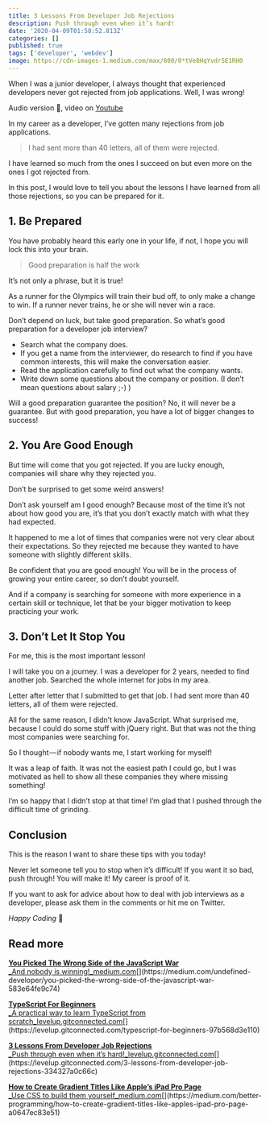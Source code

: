 ```yaml
---
title: 3 Lessons From Developer Job Rejections
description: Push through even when it’s hard!
date: '2020-04-09T01:58:52.813Z'
categories: []
published: true
tags: ['developer', 'webdev']
image: https://cdn-images-1.medium.com/max/800/0*tVe8HqYvdr5E1RH0
---
```


When I was a junior developer, I always thought that experienced developers never got rejected from job applications. Well, I was wrong!

Audio version 🤗, video on [Youtube](https://www.youtube.com/watch?v=Xm5jxcoPWcw)

<Youtube url="https://youtu.be/Xm5jxcoPWcw" />


In my career as a developer, I’ve gotten many rejections from job applications.

> I had sent more than 40 letters, all of them were rejected.

I have learned so much from the ones I succeed on but even more on the ones I got rejected from.

In this post, I would love to tell you about the lessons I have learned from all those rejections, so you can be prepared for it.

## 1\. Be Prepared

You have probably heard this early one in your life, if not, I hope you will lock this into your brain.

> Good preparation is half the work

It’s not only a phrase, but it is true!

As a runner for the Olympics will train their bud off, to only make a change to win. If a runner never trains, he or she will never win a race.

Don’t depend on luck, but take good preparation. So what’s good preparation for a developer job interview?

*   Search what the company does.
*   If you get a name from the interviewer, do research to find if you have common interests, this will make the conversation easier.
*   Read the application carefully to find out what the company wants.
*   Write down some questions about the company or position. (I don’t mean questions about salary ;-) )

Will a good preparation guarantee the position? No, it will never be a guarantee. But with good preparation, you have a lot of bigger changes to success!

## 2\. You Are Good Enough

But time will come that you got rejected. If you are lucky enough, companies will share why they rejected you.

Don’t be surprised to get some weird answers!

Don’t ask yourself am I good enough? Because most of the time it’s not about how good you are, it’s that you don’t exactly match with what they had expected.

It happened to me a lot of times that companies were not very clear about their expectations. So they rejected me because they wanted to have someone with slightly different skills.

Be confident that you are good enough! You will be in the process of growing your entire career, so don’t doubt yourself.

And if a company is searching for someone with more experience in a certain skill or technique, let that be your bigger motivation to keep practicing your work.

## 3\. Don’t Let It Stop You

For me, this is the most important lesson!

I will take you on a journey. I was a developer for 2 years, needed to find another job. Searched the whole internet for jobs in my area.

Letter after letter that I submitted to get that job. I had sent more than 40 letters, all of them were rejected.

All for the same reason, I didn’t know JavaScript. What surprised me, because I could do some stuff with jQuery right. But that was not the thing most companies were searching for.

So I thought — if nobody wants me, I start working for myself!

It was a leap of faith. It was not the easiest path I could go, but I was motivated as hell to show all these companies they where missing something!

I’m so happy that I didn’t stop at that time! I’m glad that I pushed through the difficult time of grinding.

## Conclusion

This is the reason I want to share these tips with you today!

Never let someone tell you to stop when it’s difficult! If you want it so bad, push through! You will make it! My career is proof of it.

If you want to ask for advice about how to deal with job interviews as a developer, please ask them in the comments or hit me on Twitter.

_Happy Coding_ 🚀

## Read more

[**You Picked The Wrong Side of the JavaScript War**  
_And nobody is winning!_medium.com](https://medium.com/undefined-developer/you-picked-the-wrong-side-of-the-javascript-war-583e64fe9c74 "https://medium.com/undefined-developer/you-picked-the-wrong-side-of-the-javascript-war-583e64fe9c74")[](https://medium.com/undefined-developer/you-picked-the-wrong-side-of-the-javascript-war-583e64fe9c74)

[**TypeScript For Beginners**  
_A practical way to learn TypeScript from scratch_levelup.gitconnected.com](https://levelup.gitconnected.com/typescript-for-beginners-97b568d3e110 "https://levelup.gitconnected.com/typescript-for-beginners-97b568d3e110")[](https://levelup.gitconnected.com/typescript-for-beginners-97b568d3e110)

[**3 Lessons From Developer Job Rejections**  
_Push through even when it’s hard!_levelup.gitconnected.com](https://levelup.gitconnected.com/3-lessons-from-developer-job-rejections-334327a0c66c "https://levelup.gitconnected.com/3-lessons-from-developer-job-rejections-334327a0c66c")[](https://levelup.gitconnected.com/3-lessons-from-developer-job-rejections-334327a0c66c)

[**How to Create Gradient Titles Like Apple’s iPad Pro Page**  
_Use CSS to build them yourself_medium.com](https://medium.com/better-programming/how-to-create-gradient-titles-like-apples-ipad-pro-page-a0647ec83e51 "https://medium.com/better-programming/how-to-create-gradient-titles-like-apples-ipad-pro-page-a0647ec83e51")[](https://medium.com/better-programming/how-to-create-gradient-titles-like-apples-ipad-pro-page-a0647ec83e51)